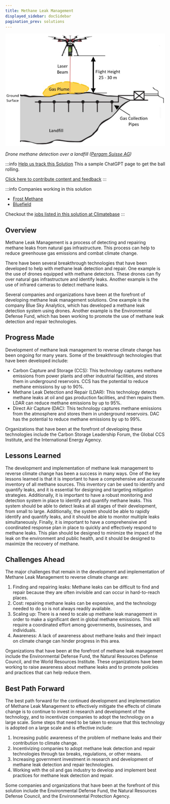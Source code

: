 ```yaml
---
title: Methane Leak Management
displayed_sidebar: docSidebar
pagination_prev: solutions
---
```

![The "Open Path" sensors on drones use a single wavelength laser light, detecting reflections off the ground or objects.](/../static/img/methane-leak-management.jpg)

*Drone methane detection over a landfill ([Pergam Suisse AG](https://pergam-suisse.ch/tpost/t53ju5ami0-uav-methane-detection-latest-advances-an))*

:::info [Help us track this Solution](contribute)
This a sample ChatGPT page to get the ball rolling.

[Click here to contribute content and feedback](contribute)
:::

:::info Companies working in this solution 
- [Frost Methane](https://www.frostmethane.com)
- [Bluefield](https://bluefield.co)

Checkout the [jobs listed in this solution at Climatebase](https://climatebase.org/jobs?l=&q=&drawdown_solutions=Methane+Leak+Management)
:::

## Overview

Methane Leak Management is a process of detecting and repairing methane leaks from natural gas infrastructure. This process can help to reduce greenhouse gas emissions and combat climate change.

There have been several breakthrough technologies that have been developed to help with methane leak detection and repair. One example is the use of drones equipped with methane detectors. These drones can fly over natural gas infrastructure and identify leaks. Another example is the use of infrared cameras to detect methane leaks.

Several companies and organizations have been at the forefront of developing methane leak management solutions. One example is the company Blue Sky Analytics, which has developed a methane leak detection system using drones. Another example is the Environmental Defense Fund, which has been working to promote the use of methane leak detection and repair technologies.

## Progress Made

Development of methane leak management to reverse climate change has been ongoing for many years. Some of the breakthrough technologies that have been developed include:

* Carbon Capture and Storage (CCS): This technology captures methane emissions from power plants and other industrial facilities, and stores them in underground reservoirs. CCS has the potential to reduce methane emissions by up to 90%.
* Methane Leak Detection and Repair (LDAR): This technology detects methane leaks at oil and gas production facilities, and then repairs them. LDAR can reduce methane emissions by up to 95%.
* Direct Air Capture (DAC): This technology captures methane emissions from the atmosphere and stores them in underground reservoirs. DAC has the potential to reduce methane emissions by up to 99%.

Organizations that have been at the forefront of developing these technologies include the Carbon Storage Leadership Forum, the Global CCS Institute, and the International Energy Agency.

## Lessons Learned

The development and implementation of methane leak management to reverse climate change has been a success in many ways. One of the key lessons learned is that it is important to have a comprehensive and accurate inventory of all methane sources. This inventory can be used to identify and quantify leaks, and it is essential for designing and targeting mitigation strategies. Additionally, it is important to have a robust monitoring and detection system in place to identify and quantify methane leaks. This system should be able to detect leaks at all stages of their development, from small to large. Additionally, the system should be able to rapidly identify and quantify leaks, and it should be able to monitor multiple leaks simultaneously. Finally, it is important to have a comprehensive and coordinated response plan in place to quickly and effectively respond to methane leaks. This plan should be designed to minimize the impact of the leak on the environment and public health, and it should be designed to maximize the recovery of methane.

## Challenges Ahead

The major challenges that remain in the development and implementation of Methane Leak Management to reverse climate change are:

1. Finding and repairing leaks: Methane leaks can be difficult to find and repair because they are often invisible and can occur in hard-to-reach places.
2. Cost: repairing methane leaks can be expensive, and the technology needed to do so is not always readily available.
3. Scaling up: There is a need to scale up methane leak management in order to make a significant dent in global methane emissions. This will require a coordinated effort among governments, businesses, and individuals.
4. Awareness: A lack of awareness about methane leaks and their impact on climate change can hinder progress in this area.

Organizations that have been at the forefront of methane leak management include the Environmental Defense Fund, the Natural Resources Defense Council, and the World Resources Institute. These organizations have been working to raise awareness about methane leaks and to promote policies and practices that can help reduce them.

## Best Path Forward

The best path forward for the continued development and implementation of Methane Leak Management to effectively mitigate the effects of climate change is to continue to invest in research and development of the technology, and to incentivize companies to adopt the technology on a large scale. Some steps that need to be taken to ensure that this technology is adopted on a large scale and is effective include:

1. Increasing public awareness of the problem of methane leaks and their contribution to climate change.
2. Incentivizing companies to adopt methane leak detection and repair technologies through tax breaks, regulations, or other means.
3. Increasing government investment in research and development of methane leak detection and repair technologies.
4. Working with the oil and gas industry to develop and implement best practices for methane leak detection and repair.

Some companies and organizations that have been at the forefront of this solution include the Environmental Defense Fund, the Natural Resources Defense Council, and the Environmental Protection Agency.